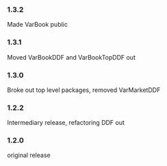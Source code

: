 <!--

    Copyright (C) 2011-2013 Barchart, Inc. <http://www.barchart.com/>

    All rights reserved. Licensed under the OSI BSD License.

    http://www.opensource.org/licenses/bsd-license.php

-->
### 1.3.2
Made VarBook public

### 1.3.1
Moved VarBookDDF and VarBookTopDDF out

### 1.3.0
Broke out top level packages, removed VarMarketDDF

### 1.2.2
Intermediary release, refactoring DDF out 

### 1.2.0
original release
